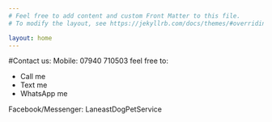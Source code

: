 ```yaml
---
# Feel free to add content and custom Front Matter to this file.
# To modify the layout, see https://jekyllrb.com/docs/themes/#overriding-theme-defaults

layout: home
---
```

#Contact us:
Mobile: 07940 710503 feel free to:
  - Call me
  - Text me
  - WhatsApp me
  
Facebook/Messenger: LaneastDogPetService